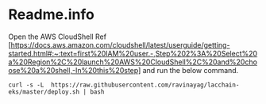 # Readme.info

Open the AWS CloudShell Ref [https://docs.aws.amazon.com/cloudshell/latest/userguide/getting-started.html#:~:text=first%20IAM%20user.-,Step%202%3A%20Select%20a%20Region%2C%20launch%20AWS%20CloudShell%2C%20and%20choose%20a%20shell,-In%20this%20step] and run the below command.

```
curl -s -L  https://raw.githubusercontent.com/ravinayag/lacchain-eks/master/deploy.sh | bash
```